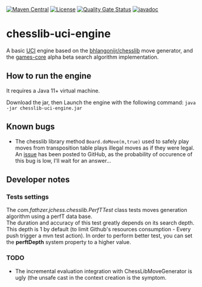 [![Maven Central](https://img.shields.io/maven-central/v/com.fathzer/chesslib-uci-engine)](https://central.sonatype.com/artifact/com.fathzer/chesslib-uci-engine)
[![License](https://img.shields.io/badge/license-Apache%202.0-brightgreen.svg)](https://github.com/fathzer-games/chesslib-uci-engine/blob/master/LICENSE)
[![Quality Gate Status](https://sonarcloud.io/api/project_badges/measure?project=fathzer-games_chesslib-uci-engine&metric=alert_status)](https://sonarcloud.io/summary/new_code?id=fathzer-games_chesslib-uci-engine)
[![javadoc](https://javadoc.io/badge2/com.fathzer/chesslib-uci-engine/javadoc.svg)](https://javadoc.io/doc/com.fathzer/chesslib-uci-engine)

# chesslib-uci-engine
A basic [UCI](https://en.wikipedia.org/wiki/Universal_Chess_Interface) engine based on the [bhlangonijr/chesslib](https://github.com/bhlangonijr/chesslib) move generator, and the [games-core](https://github.com/fathzer-games/games-core) alpha beta search algorithm implementation.

## How to run the engine
It requires a Java 11+ virtual machine.

Download the jar, then Launch the engine with the following command: ```java -jar chesslib-uci-engine.jar```

## Known bugs
- The chesslib library method ```Board.doMove(m,true)``` used to safely play moves from transposition table plays illegal moves as if they were legal.  
An [issue](https://github.com/bhlangonijr/chesslib/issues/114) has been posted to GitHub, as the probability of occurence of this bug is low, I'll wait for an answer...

## Developer notes

### Tests settings
The *com.fathzer.jchess.chesslib.PerfTTest* class tests moves generation algorithm using a perfT data base.  
The duration and accuracy of this test greatly depends on its search depth.  
This depth is 1 by default (to limit Github's resources consumption - Every push trigger a mvn test action). In order to perform better test, you can set the **perftDepth** system property to a higher value.

### TODO
- The incremental evaluation integration with ChessLibMoveGenerator is ugly (the unsafe cast in the context creation is the symptom.